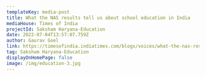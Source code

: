 ```yaml
---
templateKey: media-post
title: What the NAS results tell us about school education in India
mediaHouse: Times of India
projectId: Saksham Haryana-Education
date: 2022-07-04T13:57:07.759Z
author: Gaurav Goel
link: https://timesofindia.indiatimes.com/blogs/voices/what-the-nas-results-tell-us-about-school-education-in-india/
tag: Saksham Haryana-Education
displayOnHomePage: false
image: /img/education-3.jpg
---
```

